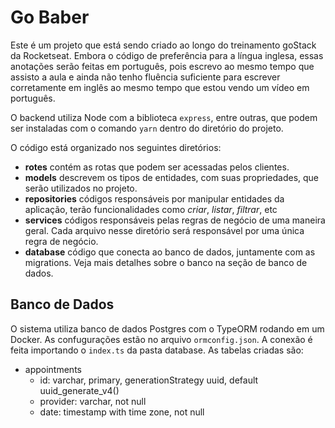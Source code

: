 # Go Baber

Este é um projeto que está sendo criado ao longo do treinamento goStack da Rocketseat. Embora o código de preferência para a língua inglesa, essas anotações serão feitas em português, pois escrevo ao mesmo tempo que assisto a aula e ainda não tenho fluência suficiente para escrever corretamente em inglês ao mesmo tempo que estou vendo um vídeo em português.

O backend utiliza Node com a biblioteca `express`, entre outras, que podem ser instaladas com o comando `yarn` dentro do diretório do projeto.

O código está organizado nos seguintes diretórios:
- **rotes** contém as rotas que podem ser acessadas pelos clientes.
- **models** descrevem os tipos de entidades, com suas propriedades, que serão utilizados no projeto.
- **repositories** códigos responsáveis por manipular entidades da aplicação, terão funcionalidades como _criar_, _listar_, _filtrar_, etc
- **services** códigos responsáveis pelas regras de negócio de uma maneira geral. Cada arquivo nesse diretório será responsável por uma única regra de negócio.
- **database** código que conecta ao banco de dados, juntamente com as migrations. Veja mais detalhes sobre o banco na seção de banco de dados.

## Banco de Dados
O sistema utiliza banco de dados Postgres com o TypeORM rodando em um Docker. As confugurações estão no arquivo `ormconfig.json`. A conexão é feita importando o `index.ts` da pasta database. As tabelas criadas são:
- appointments
  - id: varchar, primary, generationStrategy uuid, default uuid_generate_v4()
  - provider: varchar, not null
  - date: timestamp with time zone, not null
